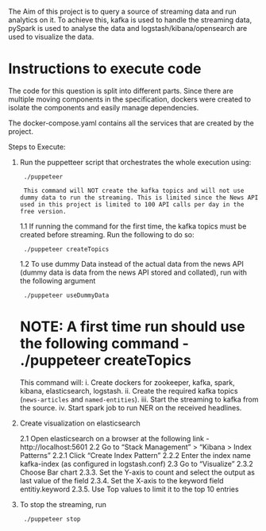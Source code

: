 The Aim of this project is to query a source of streaming data and run analytics on it. To achieve this, kafka is used to handle the streaming data, pySpark is used to analyse the data and logstash/kibana/opensearch are used to visualize the data.

# Instructions to execute code
The code for this question is split into different parts. Since there are multiple moving components in the specification, dockers were created to isolate the components and easily manage dependencies.

The docker-compose.yaml contains all the services that are created by the project.

Steps to Execute:

1. Run the puppetteer script that orchestrates the whole execution using:
    
        ./puppeteer

        This command will NOT create the kafka topics and will not use dummy data to run the streaming. This is limited since the News API used in this project is limited to 100 API calls per day in the free version.
    
    1.1 If running the command for the first time, the kafka topics must be created before streaming. Run the following to do so:

        ./puppeteer createTopics
    
    1.2 To use dummy Data instead of the actual data from the news API (dummy data is data from the news API stored and collated), run with the following argument
    
        ./puppeteer useDummyData
    
    # NOTE: A first time run should use the following command - ./puppeteer createTopics

    This command will:
          i. Create dockers for zookeeper, kafka, spark, kibana, elasticsearch, logstash.
         ii. Create the required kafka topics (`news-articles` and `named-entities`).
        iii. Start the streaming to kafka from the source.
         iv. Start spark job to run NER on the received headlines.

2. Create visualization on elasticsearch

    2.1 Open elasticsearch on a browser at the following link - http://localhost:5601
    2.2 Go to “Stack Management” > “Kibana > Index Patterns”
	    2.2.1	Click “Create Index Pattern”
	    2.2.2	Enter the index name kafka-index (as configured in logstash.conf)
    2.3 Go to “Visualize”
	    2.3.2   Choose Bar chart
	    2.3.3.	Set the Y-axis to count and select the output as last value of the field
	    2.3.4.	Set the X-axis to the keyword field entitiy.keyword
	    2.3.5.	Use Top values to limit it to the top 10 entries

3. To stop the streaming, run

        ./puppeteer stop
